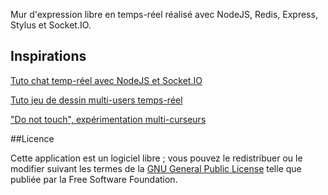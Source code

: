 Mur d'expression libre en temps-réel réalisé avec NodeJS, Redis, Express, Stylus et Socket.IO. 

## Inspirations

[Tuto chat temp-réel avec NodeJS et Socket.IO](http://youtu.be/8jkkd2Ohte8)

[Tuto jeu de dessin multi-users temps-réel](http://tutorialzine.com/2012/08/nodejs-drawing-game/)

["Do not touch", expérimentation multi-curseurs](http://youtu.be/eRYD5ZFO9UE)

##Licence

Cette application est un logiciel libre ; vous pouvez le redistribuer ou le modifier suivant les termes de la [GNU General Public License](http://www.gnu.org/licenses/gpl-3.0.fr.html) telle que publiée par la Free Software Foundation.
